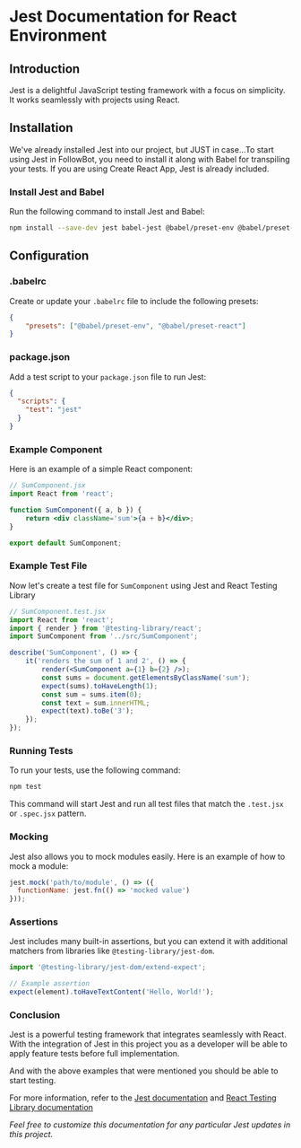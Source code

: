 # Jest Documentation for React Environment

## Introduction
Jest is a delightful JavaScript testing framework with a focus on simplicity. It works seamlessly with projects using React.

## Installation
We've already installed Jest into our project, but JUST in case...To start using Jest in FollowBot, you need to install it along with Babel for transpiling your tests. If you are using Create React App, Jest is already included.

### Install Jest and Babel
Run the following command to install Jest and Babel:

```bash
npm install --save-dev jest babel-jest @babel/preset-env @babel/preset-react react-test-renderer @testing-library/react @testing-library/jest-dom
```
## Configuration

### .babelrc

Create or update your `.babelrc` file to include the following presets:

```json
{
    "presets": ["@babel/preset-env", "@babel/preset-react"]
}
```

### package.json

Add a test script to your `package.json` file to run Jest:

```json
{
  "scripts": {
    "test": "jest"
  }
}
```

### Example Component

Here is an example of a simple React component:

```jsx
// SumComponent.jsx
import React from 'react';

function SumComponent({ a, b }) {
    return <div className='sum'>{a + b}</div>;
}

export default SumComponent;
```

### Example Test File

Now let's create a test file for `SumComponent` using Jest and React Testing Library

```jsx
// SumComponent.test.jsx
import React from 'react';
import { render } from '@testing-library/react';
import SumComponent from '../src/SumComponent';

describe('SumComponent', () => {
    it('renders the sum of 1 and 2', () => {
        render(<SumComponent a={1} b={2} />);
        const sums = document.getElementsByClassName('sum');
        expect(sums).toHaveLength(1);
        const sum = sums.item(0);
        const text = sum.innerHTML;
        expect(text).toBe('3');
    });
});
```

### Running Tests

To run your tests, use the following command:

```bash
npm test
```

This command will start Jest and run all test files that match the `.test.jsx` or `.spec.jsx` pattern.

### Mocking

Jest also allows you to mock modules easily. Here is an example of how to mock a module:

```jsx
jest.mock('path/to/module', () => ({
  functionName: jest.fn(() => 'mocked value')
}));
```

### Assertions

Jest includes many built-in assertions, but you can extend it with additional matchers from libraries like `@testing-library/jest-dom`.

```jsx
import '@testing-library/jest-dom/extend-expect';

// Example assertion
expect(element).toHaveTextContent('Hello, World!');
```

### Conclusion

Jest is a powerful testing framework that integrates seamlessly with React. With the integration of Jest in this project you as a developer will be able to apply feature tests before full implementation. 

And with the above examples that were mentioned you should be able to start testing.

For more information, refer to the [Jest documentation](https://jestjs.io/docs/getting-started?form=MG0AV3) and [React Testing Library documentation](https://testing-library.com/docs/react-testing-library/intro/?form=MG0AV3)

*Feel free to customize this documentation for any particular Jest updates in this project.*
